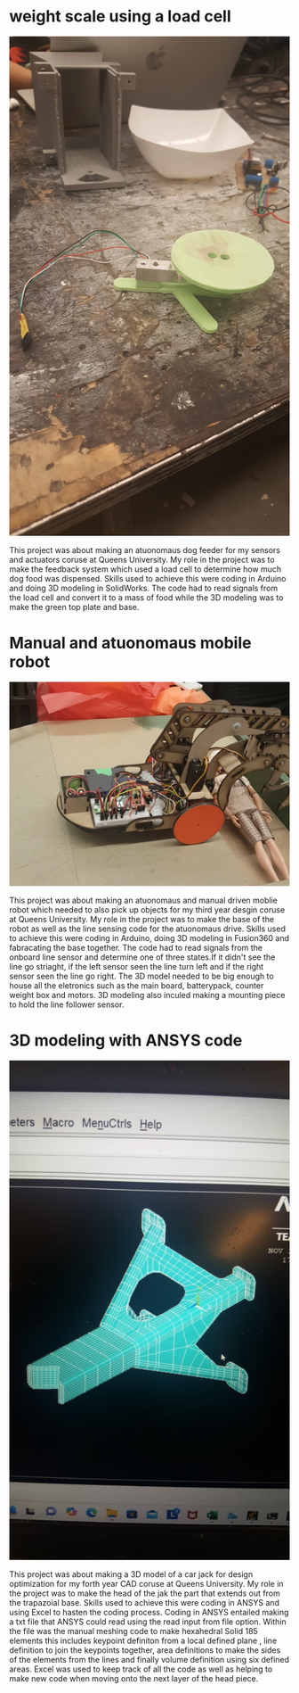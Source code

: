 # weight scale using a load cell
![alt text](https://github.com/Ryley5/Ryley5/blob/main/processed-c717a74b-9d2a-48dc-86d3-3bb0295a7f5f_JI2HaGDs.jpeg?ref_type=heads)

This project was about making an atuonomaus dog feeder for my sensors and actuators coruse at Queens University. My role in the project was to make the feedback system which used a load cell to determine how much dog food was dispensed. Skills used to achieve this were coding in Arduino and doing 3D modeling in SolidWorks. The code had to read signals from the load cell and convert it to a mass of food while the 3D modeling was to make the green top plate and base.
# Manual and atuonomaus mobile robot
![alt text](https://github.com/Ryley5/Ryley5/blob/main/original-af5086bf-6918-4d64-bfce-7b8284436616.jpeg?ref_type=heads)

This project was about making an atuonomaus and manual driven moblie robot which needed to also pick up objects for my third year desgin coruse at Queens University. My role in the project was to make the base of the robot as well as the line sensing code for the atuonomaus drive. Skills used to achieve this were coding in Arduino, doing 3D modeling in Fusion360 and fabracating the base together. The code had to read signals from the onboard line sensor and determine one of three states.If it didn't see the line go striaght, if the left sensor seen the line turn left and if the right sensor seen the line go right. The 3D model needed to be big enough to house all the eletronics such as the main board, batterypack, counter weight box and motors. 3D modeling also inculed making a mounting piece to hold the line follower sensor.
# 3D modeling with ANSYS code
![alt text](https://github.com/Ryley5/Ryley5/blob/main/IMG_20241120_090857_634.jpg?ref_type=heads)

This project was about making a 3D model of a car jack for design optimization for my forth year CAD coruse at Queens University. My role in the project was to make the head of the jak the part that extends out from the trapazoial base. Skills used to achieve this were coding in ANSYS and using Excel to hasten the coding process. Coding in ANSYS entailed making a txt file that ANSYS could read using the read input from file option. Within the file was the manual meshing code to make hexahedral Solid 185 elements this includes keypoint definiton from a local defined plane , line definition to join the keypoints together, area definitions to make the sides of the elements from the lines and finally volume definition using six defined areas. Excel was used to keep track of all the code as well as helping to make new code when moving onto the next layer of the head piece.
